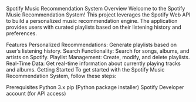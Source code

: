 Spotify Music Recommendation System
Overview
Welcome to the Spotify Music Recommendation System! This project leverages the Spotify Web API to build a personalized music recommendation engine. The application provides users with curated playlists based on their listening history and preferences.

Features
Personalized Recommendations: Generate playlists based on user’s listening history.
Search Functionality: Search for songs, albums, and artists on Spotify.
Playlist Management: Create, modify, and delete playlists.
Real-Time Data: Get real-time information about currently playing tracks and albums.
Getting Started
To get started with the Spotify Music Recommendation System, follow these steps:

Prerequisites
Python 3.x
pip (Python package installer)
Spotify Developer account (for API access)

